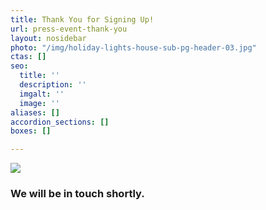 ```yaml
---
title: Thank You for Signing Up!
url: press-event-thank-you
layout: nosidebar
photo: "/img/holiday-lights-house-sub-pg-header-03.jpg"
ctas: []
seo:
  title: ''
  description: ''
  imgalt: ''
  image: ''
aliases: []
accordion_sections: []
boxes: []

---
```

![](/img/icondefault.png)

### We will be in touch shortly.